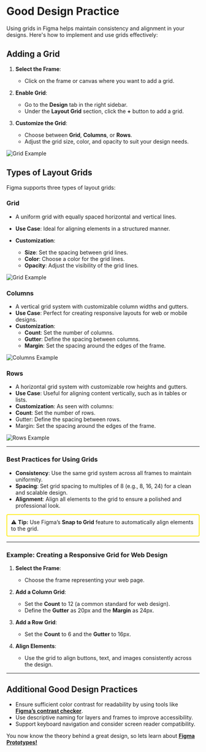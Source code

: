 # Good Design Practice

Using grids in Figma helps maintain consistency and alignment in your designs. Here's how to implement and use grids effectively:

## Adding a Grid

1. **Select the Frame**:

   - Click on the frame or canvas where you want to add a grid.

2. **Enable Grid**:

   - Go to the **Design** tab in the right sidebar.
   - Under the **Layout Grid** section, click the **+** button to add a grid.

3. **Customize the Grid**:
   - Choose between **Grid**, **Columns**, or **Rows**.
   - Adjust the grid size, color, and opacity to suit your design needs.

![Grid Example](images/grid%20layout.png)

## Types of Layout Grids

Figma supports three types of layout grids:

### Grid

- A uniform grid with equally spaced horizontal and vertical lines.
- **Use Case**: Ideal for aligning elements in a structured manner.
- **Customization**:

  - **Size**: Set the spacing between grid lines.
  - **Color**: Choose a color for the grid lines.
  - **Opacity**: Adjust the visibility of the grid lines.

![Grid Example](images/grid_example.png)

### Columns

- A vertical grid system with customizable column widths and gutters.
- **Use Case**: Perfect for creating responsive layouts for web or mobile designs.
- **Customization**:
  - **Count**: Set the number of columns.
  - **Gutter**: Define the spacing between columns.
  - **Margin**: Set the spacing around the edges of the frame.

![Columns Example](images/column_example.png)

### Rows

- A horizontal grid system with customizable row heights and gutters.
- **Use Case**: Useful for aligning content vertically, such as in tables or lists.
- **Customization**:
  As seen with columns:
- **Count**: Set the number of rows.
- Gutter: Define the spacing between rows.
- Margin: Set the spacing around the edges of the frame.

![Rows Example](images/row_example.png)

---

### Best Practices for Using Grids

- **Consistency**: Use the same grid system across all frames to maintain uniformity.
- **Spacing**: Set grid spacing to multiples of 8 (e.g., 8, 16, 24) for a clean and scalable design.
- **Alignment**: Align all elements to the grid to ensure a polished and professional look.

<div style="border: 2px solid rgb(255, 236, 28); padding: 10px; margin: 10px 0; border-radius: 4px;">
⚠️ <strong>Tip:</strong> Use Figma’s <strong>Snap to Grid</strong> feature to automatically align elements to the grid.
</div>

---

### Example: Creating a Responsive Grid for Web Design

1. **Select the Frame**:

   - Choose the frame representing your web page.

2. **Add a Column Grid**:

   - Set the **Count** to 12 (a common standard for web design).
   - Define the **Gutter** as 20px and the **Margin** as 24px.

3. **Add a Row Grid**:

   - Set the **Count** to 6 and the **Gutter** to 16px.

4. **Align Elements**:
   - Use the grid to align buttons, text, and images consistently across the design.

---

## Additional Good Design Practices

- Ensure sufficient color contrast for readability by using tools like **[Figma’s contrast checker](https://www.figma.com/color-contrast-checker/)**.
- Use descriptive naming for layers and frames to improve accessibility.
- Support keyboard navigation and consider screen reader compatibility.

You now know the theory behind a great design, so lets learn about **[Figma Prototypes!](#)**

